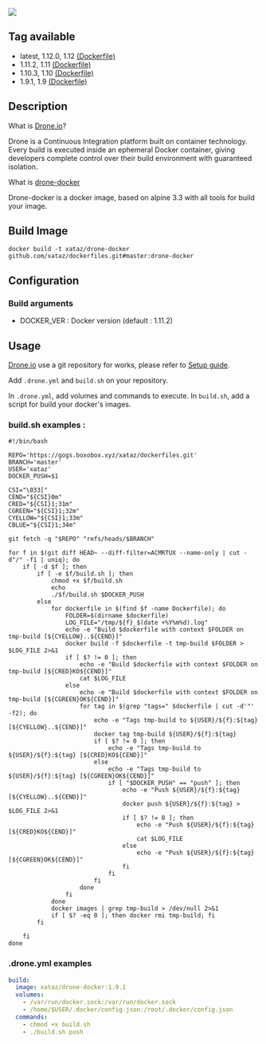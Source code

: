 ![](http://readme.drone.io/logos/downstream.svg)

## Tag available
* latest, 1.12.0, 1.12 [(Dockerfile)](https://github.com/xataz/dockerfiles/tree/master/drone-docker/Dockerfile)
* 1.11.2, 1.11 [(Dockerfile)](https://github.com/xataz/dockerfiles/tree/master/drone-docker/Dockerfile)
* 1.10.3, 1.10 [(Dockerfile)](https://github.com/xataz/dockerfiles/tree/master/drone-docker/Dockerfile)
* 1.9.1, 1.9 [(Dockerfile)](https://github.com/xataz/dockerfiles/tree/master/drone-docker/Dockerfile)

## Description
What is [Drone.io](https://github.com/drone/drone)?

Drone is a Continuous Integration platform built on container technology. Every build is executed inside an ephemeral Docker container, giving developers complete control over their build environment with guaranteed isolation.

What is [drone-docker](https://github.com/xataz/dockerfiles/tree/master/drone-docker/)

Drone-docker is a docker image, based on alpine 3.3 with all tools for build your image.

## Build Image
```shell
docker build -t xataz/drone-docker github.com/xataz/dockerfiles.git#master:drone-docker
```


## Configuration
### Build arguments
* DOCKER_VER : Docker version (default : 1.11.2)


## Usage
[Drone.io](https://github.com/drone/drone) use a git repository for works, please refer to [Setup guide](http://readme.drone.io/setup/overview/).

Add `.drone.yml` and `build.sh` on your repository.

In `.drone.yml`, add volumes and commands to execute.
In `build.sh`, add a script for build your docker's images.
### build.sh examples :
```shell
#!/bin/bash

REPO='https://gogs.boxobox.xyz/xataz/dockerfiles.git'
BRANCH='master'
USER='xataz'
DOCKER_PUSH=$1

CSI="\033["
CEND="${CSI}0m"
CRED="${CSI}1;31m"
CGREEN="${CSI}1;32m"
CYELLOW="${CSI}1;33m"
CBLUE="${CSI}1;34m"

git fetch -q "$REPO" "refs/heads/$BRANCH"

for f in $(git diff HEAD~ --diff-filter=ACMRTUX --name-only | cut -d"/" -f1 | uniq); do
    if [ -d $f ]; then
        if [ -e $f/build.sh ]; then
            chmod +x $f/build.sh
            echo 
            ./$f/build.sh $DOCKER_PUSH
        else
            for dockerfile in $(find $f -name Dockerfile); do
                FOLDER=$(dirname $dockerfile)
                LOG_FILE="/tmp/${f}_$(date +%Y%m%d).log"
                echo -e "Build $dockerfile with context $FOLDER on tmp-build [${CYELLOW}..${CEND}]"
                docker build -f $dockerfile -t tmp-build $FOLDER > $LOG_FILE 2>&1
                if [ $? != 0 ]; then
                    echo -e "Build $dockerfile with context $FOLDER on tmp-build [${CRED}KO${CEND}]"
                    cat $LOG_FILE
                else
                    echo -e "Build $dockerfile with context $FOLDER on tmp-build [${CGREEN}OK${CEND}]"
                    for tag in $(grep "tags=" $dockerfile | cut -d'"' -f2); do
                        echo -e "Tags tmp-build to ${USER}/${f}:${tag} [${CYELLOW}..${CEND}]"
                        docker tag tmp-build ${USER}/${f}:${tag}
                        if [ $? != 0 ]; then
                            echo -e "Tags tmp-build to ${USER}/${f}:${tag} [${CRED}KO${CEND}]"
                        else
                            echo -e "Tags tmp-build to ${USER}/${f}:${tag} [${CGREEN}OK${CEND}]"
                            if [ "$DOCKER_PUSH" == "push" ]; then
                                echo -e "Push ${USER}/${f}:${tag} [${CYELLOW}..${CEND}]"
                                docker push ${USER}/${f}:${tag} > $LOG_FILE 2>&1
                                if [ $? != 0 ]; then
                                    echo -e "Push ${USER}/${f}:${tag} [${CRED}KO${CEND}]"
                                    cat $LOG_FILE
                                else
                                    echo -e "Push ${USER}/${f}:${tag} [${CGREEN}OK${CEND}]"
                                fi
                            fi
                        fi
                    done
                fi
            done
            docker images | grep tmp-build > /dev/null 2>&1
            if [ $? -eq 0 ]; then docker rmi tmp-build; fi
        fi
        
    fi
done

```

### .drone.yml examples
```yaml
build:
  image: xataz/drone-docker:1.9.1
  volumes:
    - /var/run/docker.sock:/var/run/docker.sock
    - /home/$USER/.docker/config.json:/root/.docker/config.json
  commands:
    - chmod +x build.sh
    - ./build.sh push
```
